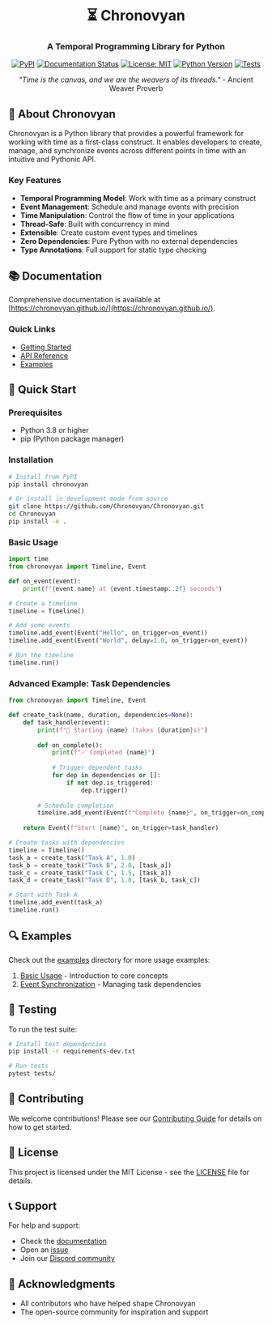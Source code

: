 <div align="center">
  <h1>⏳ Chronovyan</h1>
  <h3>A Temporal Programming Library for Python</h3>
  
  [![PyPI](https://img.shields.io/pypi/v/chronovyan)](https://pypi.org/project/chronovyan/)
  [![Documentation Status](https://img.shields.io/badge/docs-latest-brightgreen.svg)](https://chronovyan.github.io/)
  [![License: MIT](https://img.shields.io/badge/License-MIT-yellow.svg)](LICENSE)
  [![Python Version](https://img.shields.io/pypi/pyversions/chronovyan)](https://pypi.org/project/chronovyan/)
  [![Tests](https://github.com/Chronovyan/Chronovyan/actions/workflows/tests.yml/badge.svg)](https://github.com/Chronovyan/Chronovyan/actions)
  
  *"Time is the canvas, and we are the weavers of its threads."* - Ancient Weaver Proverb
</div>

## 🌟 About Chronovyan

Chronovyan is a Python library that provides a powerful framework for working with time as a first-class construct. It enables developers to create, manage, and synchronize events across different points in time with an intuitive and Pythonic API.

### Key Features

- **Temporal Programming Model**: Work with time as a primary construct
- **Event Management**: Schedule and manage events with precision
- **Time Manipulation**: Control the flow of time in your applications
- **Thread-Safe**: Built with concurrency in mind
- **Extensible**: Create custom event types and timelines
- **Zero Dependencies**: Pure Python with no external dependencies
- **Type Annotations**: Full support for static type checking

## 📚 Documentation

Comprehensive documentation is available at [https://chronovyan.github.io/](https://chronovyan.github.io/).

### Quick Links

- [Getting Started](https://chronovyan.github.io/getting-started/installation/)
- [API Reference](https://chronovyan.github.io/reference/)
- [Examples](https://github.com/Chronovyan/Chronovyan/tree/main/examples)

## 🚀 Quick Start

### Prerequisites

- Python 3.8 or higher
- pip (Python package manager)

### Installation

```bash
# Install from PyPI
pip install chronovyan

# Or install in development mode from source
git clone https://github.com/Chronovyan/Chronovyan.git
cd Chronovyan
pip install -e .
```

### Basic Usage

```python
import time
from chronovyan import Timeline, Event

def on_event(event):
    print(f"{event.name} at {event.timestamp:.2f} seconds")

# Create a timeline
timeline = Timeline()

# Add some events
timeline.add_event(Event("Hello", on_trigger=on_event))
timeline.add_event(Event("World", delay=1.0, on_trigger=on_event))

# Run the timeline
timeline.run()
```

### Advanced Example: Task Dependencies

```python
from chronovyan import Timeline, Event

def create_task(name, duration, dependencies=None):
    def task_handler(event):
        print(f"🚀 Starting {name} (takes {duration}s)")
        
        def on_complete():
            print(f"✅ Completed {name}")
            
            # Trigger dependent tasks
            for dep in dependencies or []:
                if not dep.is_triggered:
                    dep.trigger()
        
        # Schedule completion
        timeline.add_event(Event(f"Complete {name}", on_trigger=on_complete), delay=duration)
    
    return Event(f"Start {name}", on_trigger=task_handler)

# Create tasks with dependencies
timeline = Timeline()
task_a = create_task("Task A", 1.0)
task_b = create_task("Task B", 2.0, [task_a])
task_c = create_task("Task C", 1.5, [task_a])
task_d = create_task("Task D", 1.0, [task_b, task_c])

# Start with Task A
timeline.add_event(task_a)
timeline.run()
```

## 🔍 Examples

Check out the [examples](examples/) directory for more usage examples:

1. [Basic Usage](examples/basic_usage.py) - Introduction to core concepts
2. [Event Synchronization](examples/event_synchronization.py) - Managing task dependencies

## 🧪 Testing

To run the test suite:

```bash
# Install test dependencies
pip install -r requirements-dev.txt

# Run tests
pytest tests/
```

## 🤝 Contributing

We welcome contributions! Please see our [Contributing Guide](CONTRIBUTING.md) for details on how to get started.

## 📜 License

This project is licensed under the MIT License - see the [LICENSE](LICENSE) file for details.

## 📞 Support

For help and support:
- Check the [documentation](https://chronovyan.github.io/)
- Open an [issue](https://github.com/Chronovyan/Chronovyan/issues)
- Join our [Discord community](https://discord.gg/chronovyan)

## 🙏 Acknowledgments

- All contributors who have helped shape Chronovyan
- The open-source community for inspiration and support